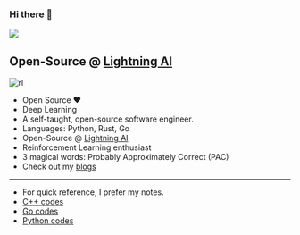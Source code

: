 ### Hi there 👋

![](https://komarev.com/ghpvc/?username=deependujha&color=green)

## Open-Source @ [Lightning AI](https://lightning.ai)

![rl](./rl.gif)

- Open Source ❤️
- Deep Learning
- A self-taught, open-source software engineer.
- Languages: Python, Rust, Go
- Open-Source @ [Lightning AI](https://lightning.ai)
- Reinforcement Learning enthusiast
- 3 magical words: Probably Approximately Correct (PAC)
- Check out my [blogs](https://deependujha.github.io/blog)

---

- For quick reference, I prefer my notes.
- [C++ codes](https://deependujha.github.io/cpp-codes)
- [Go codes](https://deependujha.github.io/go-codes)
- [Python codes](https://deependujha.github.io/python-codes)
